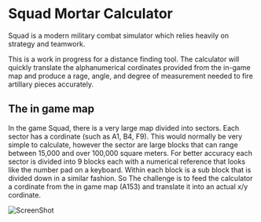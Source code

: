 # Squad Mortar Calculator

Squad is a modern military combat simulator which relies heavily on strategy and teamwork.

This is a work in progress for a distance finding tool. The calculator will quickly translate the alphanumerical cordinates provided from the in-game map and produce a rage, angle, and degree of measurement needed to fire artillary pieces accurately.

## The in game map
In the game Squad, there is a very large map divided into sectors. Each sector has a cordinate (such as A1, B4, F9). This would normally be very simple to calculate, however the sector are large blocks that can range between 15,000 and over 100,000 square meters. 
For better accuracy each sector is divided into 9 blocks each with a numerical reference that looks like the number pad on a keyboard. Within each block is a sub block that is divided down in a similar fashion. So The challenge is to feed the calculator a cordinate from the in game map (A153) and translate it into an actual x/y cordinate.

![ScreenShot](https://github.com/Strmiska/mortar-calculator/blob/master/Squad%20Map.jpg?raw=true)

